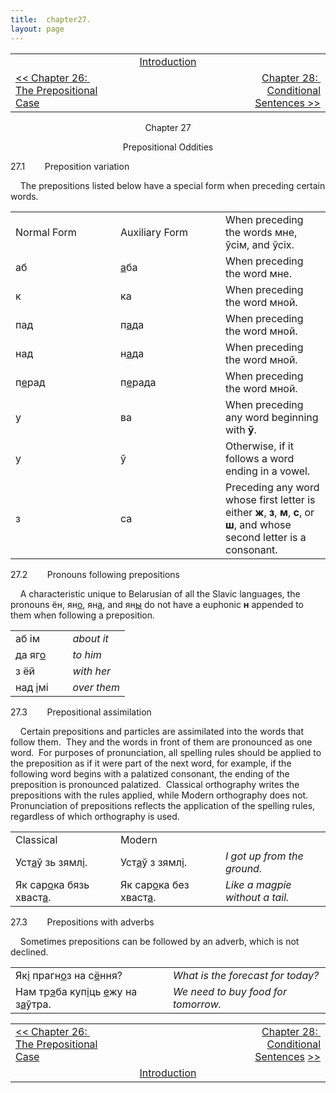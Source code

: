 ```yaml
---
title:  chapter27. 
layout: page
---
```



<table>
<colgroup>
<col style="width: 33%" />
<col style="width: 33%" />
<col style="width: 33%" />
</colgroup>
<tbody>
<tr class="odd">
<td><br />
</td>
<td style="text-align: center;"><a href="introduction.html">Introduction</a><br />
</td>
<td style="text-align: right;"><br />
</td>
</tr>
<tr class="even">
<td><a href="chapter26.html">&lt;&lt; Chapter 26:  The Prepositional Case</a><br />
</td>
<td style="text-align: center;"><br />
</td>
<td style="text-align: right;"><a href="chapter28.html">Chapter 28:  Conditional Sentences &gt;&gt;</a></td>
</tr>
</tbody>
</table>

  

<div style="text-align: center;">

Chapter 27  
  
Prepositional Oddities  

</div>

  
27.1        Preposition variation  
  
    The prepositions listed below have a special form when preceding
certain words.  
  

<table>
<colgroup>
<col style="width: 33%" />
<col style="width: 33%" />
<col style="width: 33%" />
</colgroup>
<tbody>
<tr class="odd">
<td>Normal Form<br />
</td>
<td>Auxiliary Form<br />
</td>
<td>When preceding the words мне, ўсім, and ўсіх.<br />
</td>
</tr>
<tr class="even">
<td>аб<br />
</td>
<td><span style="text-decoration: underline;">а</span>ба<br />
</td>
<td>When preceding the word мне.<br />
</td>
</tr>
<tr class="odd">
<td>к<br />
</td>
<td>ка<br />
</td>
<td>When preceding the word мной.</td>
</tr>
<tr class="even">
<td>пад<br />
</td>
<td>п<span style="text-decoration: underline;">а</span>да<br />
</td>
<td>When preceding the word мной.</td>
</tr>
<tr class="odd">
<td>над<br />
</td>
<td>н<span style="text-decoration: underline;">а</span>да<br />
</td>
<td>When preceding the word мной.</td>
</tr>
<tr class="even">
<td>п<span style="text-decoration: underline;">е</span>рад<br />
</td>
<td>п<span style="text-decoration: underline;">е</span>рада<br />
</td>
<td>When preceding the word мной.</td>
</tr>
<tr class="odd">
<td>у<br />
</td>
<td>ва<br />
</td>
<td>When preceding any word beginning with <span style="font-weight: bold;">ў</span>.<br />
</td>
</tr>
<tr class="even">
<td>у<br />
</td>
<td>ў<br />
</td>
<td>Otherwise, if it follows a word ending in a vowel.<br />
</td>
</tr>
<tr class="odd">
<td>з<br />
</td>
<td>са<br />
</td>
<td>Preceding any word whose first letter is either <span style="font-weight: bold;">ж</span>, <span style="font-weight: bold;">з</span>, <span style="font-weight: bold;">м</span>, <span style="font-weight: bold;">с</span>, or <span style="font-weight: bold;">ш</span>, and whose second letter is a consonant.<br />
</td>
</tr>
</tbody>
</table>

  
  
27.2        Pronouns following prepositions  
  
    A characteristic unique to Belarusian of all the Slavic languages,
the pronouns ён, ян<span style="text-decoration: underline;">о</span>,
ян<span style="text-decoration: underline;">а</span>, and
ян<span style="text-decoration: underline;">ы</span> do not have a
euphonic <span style="font-weight: bold;">н</span> appended to them when
following a preposition.  
  

<table>
<colgroup>
<col style="width: 50%" />
<col style="width: 50%" />
</colgroup>
<tbody>
<tr class="odd">
<td>аб ім<br />
</td>
<td><span style="font-style: italic;">about it</span><br />
</td>
</tr>
<tr class="even">
<td>да яг<span style="text-decoration: underline;">о</span><br />
</td>
<td><span style="font-style: italic;">to him</span><br />
</td>
</tr>
<tr class="odd">
<td>з ёй<br />
</td>
<td><span style="font-style: italic;">with her</span><br />
</td>
</tr>
<tr class="even">
<td>над <span style="text-decoration: underline;">і</span>мі<br />
</td>
<td><span style="font-style: italic;">over them</span><br />
</td>
</tr>
</tbody>
</table>

  
  
27.3        Prepositional assimilation  
  
    Certain prepositions and particles are assimilated into the words
that follow them.  They and the words in front of them are pronounced as
one word.  For purposes of pronunciation, all spelling rules should be
applied to the preposition as if it were part of the next word, for
example, if the following word begins with a palatized consonant, the
ending of the preposition is pronounced palatized.  Classical
orthography writes the prepositions with the rules applied, while Modern
orthography does not.  Pronunciation of prepositions reflects the
application of the spelling rules, regardless of which orthography is
used.  
  

<table>
<colgroup>
<col style="width: 33%" />
<col style="width: 33%" />
<col style="width: 33%" />
</colgroup>
<tbody>
<tr class="odd">
<td>Classical<br />
</td>
<td>Modern<br />
</td>
<td><br />
</td>
</tr>
<tr class="even">
<td>Уст<span style="text-decoration: underline;">а</span>ў зь зямл<span style="text-decoration: underline;">і</span>.<br />
</td>
<td>Уст<span style="text-decoration: underline;">а</span>ў з зямл<span style="text-decoration: underline;">і</span>.<br />
</td>
<td><span style="font-style: italic;">I got up from the ground.</span><br />
</td>
</tr>
<tr class="odd">
<td>Як сар<span style="text-decoration: underline;">о</span>ка бязь хваст<span style="text-decoration: underline;">а</span>.<br />
</td>
<td>Як сар<span style="text-decoration: underline;">о</span>ка без хваст<span style="text-decoration: underline;">а</span>.<br />
</td>
<td><span style="font-style: italic;">Like a magpie without a tail.</span><br />
</td>
</tr>
</tbody>
</table>

  
  
27.3        Prepositions with adverbs  
  
    Sometimes prepositions can be followed by an adverb, which is not
declined.  
  

<table>
<colgroup>
<col style="width: 50%" />
<col style="width: 50%" />
</colgroup>
<tbody>
<tr class="odd">
<td>Як<span style="text-decoration: underline;">і</span> прагн<span style="text-decoration: underline;">о</span>з на с<span style="text-decoration: underline;">ё</span>ння?<br />
</td>
<td><span style="font-style: italic;">What is the forecast for today?</span><br />
</td>
</tr>
<tr class="even">
<td>Нам тр<span style="text-decoration: underline;">э</span>ба куп<span style="text-decoration: underline;">і</span>ць <span style="text-decoration: underline;">е</span>жу на з<span style="text-decoration: underline;">а</span>ўтра.<br />
</td>
<td><span style="font-style: italic;">We need to buy food for tomorrow.</span><br />
</td>
</tr>
</tbody>
</table>

  
  

<table>
<colgroup>
<col style="width: 33%" />
<col style="width: 33%" />
<col style="width: 33%" />
</colgroup>
<tbody>
<tr class="odd">
<td><a href="chapter26.html">&lt;&lt; Chapter 26:  The Prepositional Case</a></td>
<td style="text-align: center;"><br />
</td>
<td style="text-align: right;"><a href="chapter28.html">Chapter 28:  Conditional Sentences</a> <a href="chapter28.html">&gt;&gt;</a></td>
</tr>
<tr class="even">
<td><br />
</td>
<td style="text-align: center;"><a href="introduction.html">Introduction</a><br />
</td>
<td style="text-align: right;"><br />
</td>
</tr>
</tbody>
</table>

  
  
  
  
  
  
  
  
  
  
  
  
  
  
